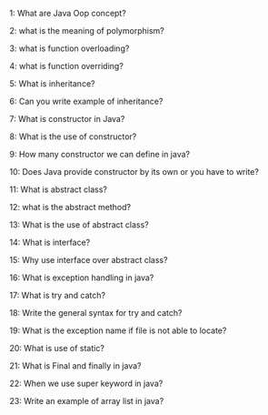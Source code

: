 
1: What are Java Oop concept?

2: what is the meaning of polymorphism?

3: what is function overloading?

4: what is function overriding?

5: What is inheritance?

6: Can you write example of inheritance?

7: What is constructor in Java?

8: What is the use of constructor?

9: How many constructor we can define in java?

10: Does Java provide constructor by its own or you have to write?

11: What is abstract class?

12: what is the abstract method?

13: What is the use of abstract class?

14: What is interface?

15: Why use interface over abstract class?

16: What is exception handling in java?

17: What is try and catch?

18: Write the general syntax for try and catch?

19: What is the exception name if file is not able to locate?

20: What is use of static?

21: What is Final and finally in java?

22: When we use super keyword in java?

23: Write an example of array list in java?
